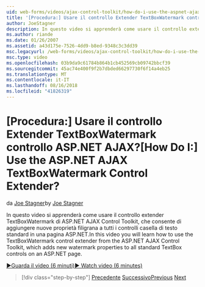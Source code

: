```yaml
---
uid: web-forms/videos/ajax-control-toolkit/how-do-i-use-the-aspnet-ajax-textboxwatermark-control-extender
title: '[Procedura:] Usare il controllo Extender TextBoxWatermark controllo ASP.NET AJAX? | Microsoft Docs'
author: JoeStagner
description: In questo video si apprenderà come usare il controllo extender TextBoxWatermark di ASP.NET AJAX Control Toolkit, che consente di aggiungere nuove proprietà filigrana a un...
ms.author: riande
ms.date: 01/26/2007
ms.assetid: a43d175e-7526-4dd9-b8ed-9348c3c3dd39
msc.legacyurl: /web-forms/videos/ajax-control-toolkit/how-do-i-use-the-aspnet-ajax-textboxwatermark-control-extender
msc.type: video
ms.openlocfilehash: 03b9da9c61784b864b1cb452569cb09742bbcf39
ms.sourcegitcommit: 45ac74e400f9f2b7dbded66297730f6f14a4eb25
ms.translationtype: MT
ms.contentlocale: it-IT
ms.lasthandoff: 08/16/2018
ms.locfileid: "41826319"
---
```

<a name="how-do-i-use-the-aspnet-ajax-textboxwatermark-control-extender"></a><span data-ttu-id="ee368-104">[Procedura:] Usare il controllo Extender TextBoxWatermark controllo ASP.NET AJAX?</span><span class="sxs-lookup"><span data-stu-id="ee368-104">[How Do I:] Use the ASP.NET AJAX TextBoxWatermark Control Extender?</span></span>
====================
<span data-ttu-id="ee368-105">da [Joe Stagner](https://github.com/JoeStagner)</span><span class="sxs-lookup"><span data-stu-id="ee368-105">by [Joe Stagner](https://github.com/JoeStagner)</span></span>

<span data-ttu-id="ee368-106">In questo video si apprenderà come usare il controllo extender TextBoxWatermark di ASP.NET AJAX Control Toolkit, che consente di aggiungere nuove proprietà filigrana a tutti i controlli casella di testo standard in una pagina ASP.NET.</span><span class="sxs-lookup"><span data-stu-id="ee368-106">In this video you will learn how to use the TextBoxWatermark control extender from the ASP.NET AJAX Control Toolkit, which adds new watermark properties to all standard TextBox controls on an ASP.NET page.</span></span>

[<span data-ttu-id="ee368-107">&#9654;Guarda il video (6 minuti)</span><span class="sxs-lookup"><span data-stu-id="ee368-107">&#9654; Watch video (6 minutes)</span></span>](https://channel9.msdn.com/Blogs/ASP-NET-Site-Videos/how-do-i-use-the-aspnet-ajax-textboxwatermark-control-extender)

> [!div class="step-by-step"]
> <span data-ttu-id="ee368-108">[Precedente](how-do-i-use-the-aspnet-ajax-cascadingdropdown-control-extender.md)
> [Successivo](how-do-i-use-the-aspnet-ajax-popup-control-extender.md)</span><span class="sxs-lookup"><span data-stu-id="ee368-108">[Previous](how-do-i-use-the-aspnet-ajax-cascadingdropdown-control-extender.md)
[Next](how-do-i-use-the-aspnet-ajax-popup-control-extender.md)</span></span>
